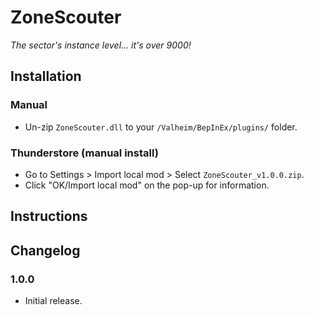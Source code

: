 ﻿# ZoneScouter

*The sector's instance level... it's over 9000!*

## Installation

### Manual

  * Un-zip `ZoneScouter.dll` to your `/Valheim/BepInEx/plugins/` folder.

### Thunderstore (manual install)

  * Go to Settings > Import local mod > Select `ZoneScouter_v1.0.0.zip`.
  * Click "OK/Import local mod" on the pop-up for information.

## Instructions



## Changelog

### 1.0.0

  * Initial release.